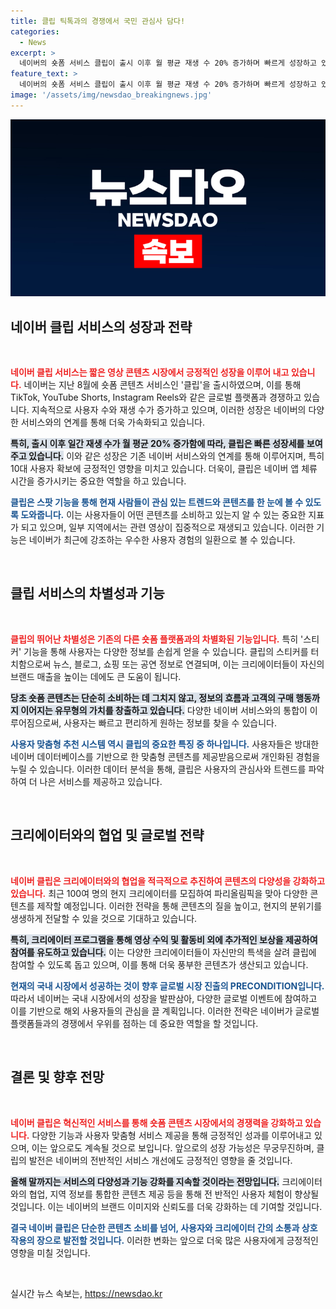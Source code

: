 ```yaml
---
title: 클립 틱톡과의 경쟁에서 국민 관심사 담다!
categories:
  - News
excerpt: >
  네이버의 숏폼 서비스 클립이 출시 이후 월 평균 재생 수 20% 증가하며 빠르게 성장하고 있다. 파리올림픽을 맞아 100여명의 현지 크리에이터를 모집, 독일 동영상 플랫폼과의 차별화된 콘텐츠 서비스로 주목받고 있다.
feature_text: >
  네이버의 숏폼 서비스 클립이 출시 이후 월 평균 재생 수 20% 증가하며 빠르게 성장하고 있다. 파리올림픽을 맞아 100여명의 현지 크리에이터를 모집, 독일 동영상 플랫폼과의 차별화된 콘텐츠 서비스로 주목받고 있다.
image: '/assets/img/newsdao_breakingnews.jpg'
---
```


<p><img src="/assets/img/newsdao_breakingnews.jpg" alt="flaretime 속보" /></p>

<h2 data-ke-size="size26">네이버 클립 서비스의 성장과 전략</h2>

<p data-ke-size="size16">&nbsp;</p> 

<p><b><span style="color: #ee2323;">네이버 클립 서비스는 짧은 영상 콘텐츠 시장에서 긍정적인 성장을 이루어 내고 있습니다.</span></b>  네이버는 지난 8월에 숏폼 콘텐츠 서비스인 '클립'을 출시하였으며, 이를 통해 TikTok, YouTube Shorts, Instagram Reels와 같은 글로벌 플랫폼과 경쟁하고 있습니다. 지속적으로 사용자 수와 재생 수가 증가하고 있으며, 이러한 성장은 네이버의 다양한 서비스와의 연계를 통해 더욱 가속화되고 있습니다.</p>

<p><b><span style="background-color: #21538527;">특히, 출시 이후 일간 재생 수가 월 평균 20% 증가함에 따라, 클립은 빠른 성장세를 보여주고 있습니다.</span></b>  이와 같은 성장은 기존 네이버 서비스와의 연계를 통해 이루어지며, 특히 10대 사용자 확보에 긍정적인 영향을 미치고 있습니다. 더욱이, 클립은 네이버 앱 체류 시간을 증가시키는 중요한 역할을 하고 있습니다.</p>

<p><b><span style="color: #1a5490;">클립은 스팟 기능을 통해 현재 사람들이 관심 있는 트렌드와 콘텐츠를 한 눈에 볼 수 있도록 도와줍니다.</span></b> 이는 사용자들이 어떤 콘텐츠를 소비하고 있는지 알 수 있는 중요한 지표가 되고 있으며, 일부 지역에서는 관련 영상이 집중적으로 재생되고 있습니다. 이러한 기능은 네이버가 최근에 강조하는 우수한 사용자 경험의 일환으로 볼 수 있습니다.</p>

<p data-ke-size="size16">&nbsp;</p>

<h2 data-ke-size="size26">클립 서비스의 차별성과 기능</h2>

<p data-ke-size="size16">&nbsp;</p>

<p><b><span style="color: #ee2323;">클립의 뛰어난 차별성은 기존의 다른 숏폼 플랫폼과의 차별화된 기능입니다.</span></b>  특히 '스티커' 기능을 통해 사용자는 다양한 정보를 손쉽게 얻을 수 있습니다. 클립의 스티커를 터치함으로써 뉴스, 블로그, 쇼핑 또는 공연 정보로 연결되며, 이는 크리에이터들이 자신의 브랜드 매출을 높이는 데에도 큰 도움이 됩니다.</p>

<p><b><span style="background-color: #21538527;">당초 숏폼 콘텐츠는 단순히 소비하는 데 그치지 않고, 정보의 흐름과 고객의 구매 행동까지 이어지는 유무형의 가치를 창출하고 있습니다.</span></b> 다양한 네이버 서비스와의 통합이 이루어짐으로써, 사용자는 빠르고 편리하게 원하는 정보를 찾을 수 있습니다.</p>

<p><b><span style="color: #1a5490;">사용자 맞춤형 추천 시스템 역시 클립의 중요한 특징 중 하나입니다.</span></b> 사용자들은 방대한 네이버 데이터베이스를 기반으로 한 맞춤형 콘텐츠를 제공받음으로써 개인화된 경험을 누릴 수 있습니다. 이러한 데이터 분석을 통해, 클립은 사용자의 관심사와 트렌드를 파악하여 더 나은 서비스를 제공하고 있습니다.</p>

<p data-ke-size="size16">&nbsp;</p>

<h2 data-ke-size="size26">크리에이터와의 협업 및 글로벌 전략</h2>

<p data-ke-size="size16">&nbsp;</p>

<p><b><span style="color: #ee2323;">네이버 클립은 크리에이터와의 협업을 적극적으로 추진하여 콘텐츠의 다양성을 강화하고 있습니다.</span></b>  최근 100여 명의 현지 크리에이터를 모집하여 파리올림픽을 맞아 다양한 콘텐츠를 제작할 예정입니다. 이러한 전략을 통해 콘텐츠의 질을 높이고, 현지의 분위기를 생생하게 전달할 수 있을 것으로 기대하고 있습니다.</p>

<p><b><span style="background-color: #21538527;">특히, 크리에이터 프로그램을 통해 영상 수익 및 활동비 외에 추가적인 보상을 제공하여 참여를 유도하고 있습니다.</span></b>  이는 다양한 크리에이터들이 자신만의 특색을 살려 클립에 참여할 수 있도록 돕고 있으며, 이를 통해 더욱 풍부한 콘텐츠가 생산되고 있습니다.</p>

<p><b><span style="color: #1a5490;">현재의 국내 시장에서 성공하는 것이 향후 글로벌 시장 진출의 PRECONDITION입니다.</span></b>  따라서 네이버는 국내 시장에서의 성장을 발판삼아, 다양한 글로벌 이벤트에 참여하고 이를 기반으로 해외 사용자들의 관심을 끌 계획입니다. 이러한 전략은 네이버가 글로벌 플랫폼들과의 경쟁에서 우위를 점하는 데 중요한 역할을 할 것입니다.</p>

<p data-ke-size="size16">&nbsp;</p>

<h2 data-ke-size="size26">결론 및 향후 전망</h2>

<p data-ke-size="size16">&nbsp;</p>

<p><b><span style="color: #ee2323;">네이버 클립은 혁신적인 서비스를 통해 숏폼 콘텐츠 시장에서의 경쟁력을 강화하고 있습니다.</span></b>  다양한 기능과 사용자 맞춤형 서비스 제공을 통해 긍정적인 성과를 이루어내고 있으며, 이는 앞으로도 계속될 것으로 보입니다. 앞으로의 성장 가능성은 무궁무진하며, 클립의 발전은 네이버의 전반적인 서비스 개선에도 긍정적인 영향을 줄 것입니다.</p>

<p><b><span style="background-color: #21538527;">올해 말까지는 서비스의 다양성과 기능 강화를 지속할 것이라는 전망입니다.</span></b>  크리에이터와의 협업, 지역 정보를 통합한 콘텐츠 제공 등을 통해 전 반적인 사용자 체험이 향상될 것입니다. 이는 네이버의 브랜드 이미지와 신뢰도를 더욱 강화하는 데 기여할 것입니다. </p>

<p><b><span style="color: #1a5490;">결국 네이버 클립은 단순한 콘텐츠 소비를 넘어, 사용자와 크리에이터 간의 소통과 상호 작용의 장으로 발전할 것입니다.</span></b> 이러한 변화는 앞으로 더욱 많은 사용자에게 긍정적인 영향을 미칠 것입니다. </p>

<p data-ke-size="size16">&nbsp;</p>
실시간 뉴스 속보는, <a href="https://newsdao.kr" rel="dofollow">https://newsdao.kr</a>


